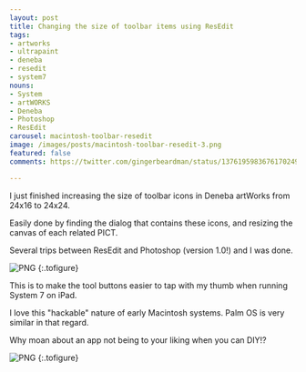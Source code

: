 ```yaml
---
layout: post
title: Changing the size of toolbar items using ResEdit
tags:
- artworks
- ultrapaint
- deneba
- resedit
- system7
nouns:
- System
- artWORKS
- Deneba
- Photoshop
- ResEdit
carousel: macintosh-toolbar-resedit
image: /images/posts/macintosh-toolbar-resedit-3.png
featured: false
comments: https://twitter.com/gingerbeardman/status/1376195983676170249

---
```

I just finished increasing the size of toolbar icons in Deneba artWorks from 24x16 to 24x24.

Easily done by finding the dialog that contains these icons, and resizing the canvas of each related PICT.

Several trips between ResEdit and Photoshop (version 1.0!) and I was done.

![PNG](https://cdn.gingerbeardman.com/images/posts/macintosh-toolbar-resedit-1.png "Toolbar size before and after editing")
{:.tofigure}

This is to make the tool buttons easier to tap with my thumb when running System 7 on iPad.

I love this "hackable" nature of early Macintosh systems. Palm OS is very similar in that regard.

Why moan about an app not being to your liking when you can DIY!?

![PNG](https://cdn.gingerbeardman.com/images/posts/macintosh-toolbar-resedit-3.png#pixel "Editing the image of a toolbar item using ResEdit")
{:.tofigure}
